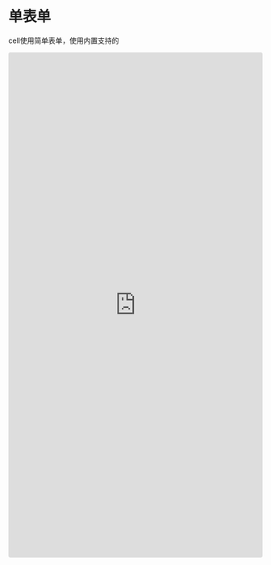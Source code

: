 # 单表单

cell使用简单表单，使用内置支持的

<iframe src="https://codesandbox.io/embed/cell-single-input-rp08i?fontsize=14&hidenavigation=1&theme=dark"
     style="width:100%; height:1000px; border:0; border-radius: 4px; overflow:hidden;"
     title="cell-single-input"
     allow="accelerometer; ambient-light-sensor; camera; encrypted-media; geolocation; gyroscope; hid; microphone; midi; payment; usb; vr; xr-spatial-tracking"
     sandbox="allow-forms allow-modals allow-popups allow-presentation allow-same-origin allow-scripts"
   >
   </iframe>
